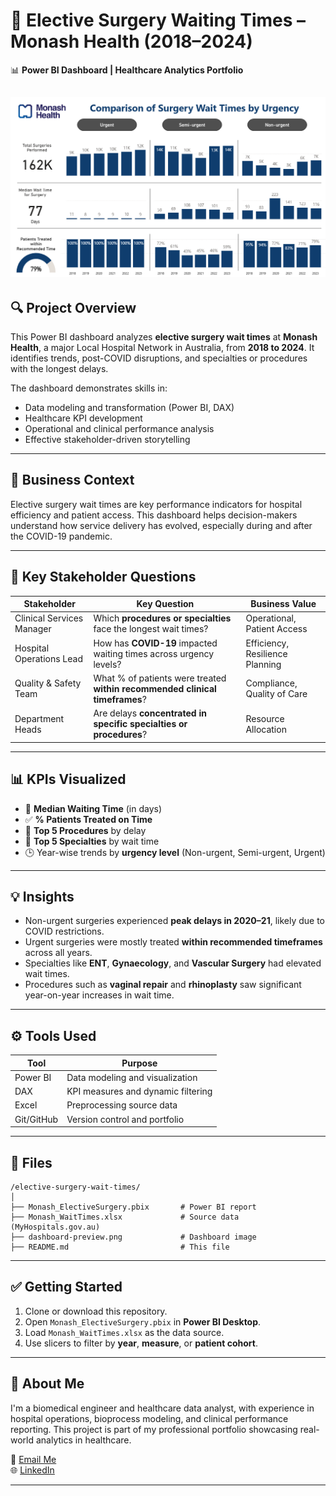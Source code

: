 # 🏥 Elective Surgery Waiting Times – Monash Health (2018–2024)

📊 **Power BI Dashboard | Healthcare Analytics Portfolio**

![Dashboard Screenshot](./Dashboard-Preview.png)
---

## 🔍 Project Overview

This Power BI dashboard analyzes **elective surgery wait times** at **Monash Health**, a major Local Hospital Network in Australia, from **2018 to 2024**. It identifies trends, post-COVID disruptions, and specialties or procedures with the longest delays.  

The dashboard demonstrates skills in:
- Data modeling and transformation (Power BI, DAX)
- Healthcare KPI development
- Operational and clinical performance analysis
- Effective stakeholder-driven storytelling

---

## 🏥 Business Context

Elective surgery wait times are key performance indicators for hospital efficiency and patient access. This dashboard helps decision-makers understand how service delivery has evolved, especially during and after the COVID-19 pandemic.

---

## 🎯 Key Stakeholder Questions

| Stakeholder                | Key Question                                                                                  | Business Value                  |
|---------------------------|-----------------------------------------------------------------------------------------------|----------------------------------|
| Clinical Services Manager | Which **procedures or specialties** face the longest wait times?                              | Operational, Patient Access     |
| Hospital Operations Lead  | How has **COVID-19** impacted waiting times across urgency levels?                            | Efficiency, Resilience Planning |
| Quality & Safety Team     | What % of patients were treated **within recommended clinical timeframes**?                   | Compliance, Quality of Care     |
| Department Heads          | Are delays **concentrated in specific specialties or procedures**?                            | Resource Allocation             |

---

## 📊 KPIs Visualized

- 📅 **Median Waiting Time** (in days)
- ✅ **% Patients Treated on Time**
- 🔧 **Top 5 Procedures** by delay
- 🧪 **Top 5 Specialties** by wait time
- 🕒 Year-wise trends by **urgency level** (Non-urgent, Semi-urgent, Urgent)

---

## 💡 Insights

- Non-urgent surgeries experienced **peak delays in 2020–21**, likely due to COVID restrictions.
- Urgent surgeries were mostly treated **within recommended timeframes** across all years.
- Specialties like **ENT**, **Gynaecology**, and **Vascular Surgery** had elevated wait times.
- Procedures such as **vaginal repair** and **rhinoplasty** saw significant year-on-year increases in wait time.

---

## ⚙️ Tools Used

| Tool        | Purpose                            |
|-------------|-------------------------------------|
| Power BI    | Data modeling and visualization     |
| DAX         | KPI measures and dynamic filtering  |
| Excel       | Preprocessing source data           |
| Git/GitHub  | Version control and portfolio       |

---

## 📁 Files

```
/elective-surgery-wait-times/
│
├── Monash_ElectiveSurgery.pbix       # Power BI report
├── Monash_WaitTimes.xlsx             # Source data (MyHospitals.gov.au)
├── dashboard-preview.png             # Dashboard image
├── README.md                         # This file
```

---

## ✅ Getting Started

1. Clone or download this repository.
2. Open `Monash_ElectiveSurgery.pbix` in **Power BI Desktop**.
3. Load `Monash_WaitTimes.xlsx` as the data source.
4. Use slicers to filter by **year**, **measure**, or **patient cohort**.

---

## 📌 About Me

I'm a biomedical engineer and healthcare data analyst, with experience in hospital operations, bioprocess modeling, and clinical performance reporting. This project is part of my professional portfolio showcasing real-world analytics in healthcare.

📧 [Email Me](mailto:your.email@example.com)  
🌐 [LinkedIn](https://www.linkedin.com/in/your-profile)

---

